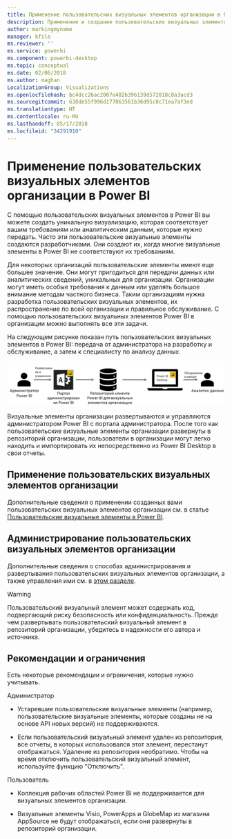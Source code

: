 ```yaml
---
title: Применение пользовательских визуальных элементов организации в Power BI
description: Применение и создание пользовательских визуальных элементов организации в Power BI, а также управление ими.
author: markingmyname
manager: kfile
ms.reviewer: ''
ms.service: powerbi
ms.component: powerbi-desktop
ms.topic: conceptual
ms.date: 02/06/2018
ms.author: maghan
LocalizationGroup: Visualizations
ms.openlocfilehash: bc4dcc26ac2007e482b396139d572018c8a3acd3
ms.sourcegitcommit: 638de55f996d177063561b36d95c8c71ea7af3ed
ms.translationtype: HT
ms.contentlocale: ru-RU
ms.lasthandoff: 05/17/2018
ms.locfileid: "34291910"
---
```

# <a name="using-organization-custom-visuals-in-power-bi"></a>Применение пользовательских визуальных элементов организации в Power BI

С помощью пользовательских визуальных элементов в Power BI вы можете создать уникальную визуализацию, которая соответствует вашим требованиям или аналитическим данным, которые нужно передать. Часто эти пользовательские визуальные элементы создаются разработчиками. Они создают их, когда многие визуальные элементы в Power BI не соответствуют их требованиям. 

Для некоторых организаций пользовательские элементы имеют еще большее значение. Они могут пригодиться для передачи данных или аналитических сведений, уникальных для организации. Организации могут иметь особые требования к данным или уделять большое внимание методам частного бизнеса. Таким организациям нужна разработка пользовательских визуальных элементов, их распространение по всей организации и правильное обслуживание. С помощью пользовательских визуальных элементов Power BI в организации можно выполнять все эти задачи.

На следующем рисунке показан путь пользовательских визуальных элементов в Power BI: передача от администратора на разработку и обслуживание, а затем к специалисту по анализу данных.

![](media/power-bi-custom-visuals-organizational/custom-visual-org-01.jpg)

Визуальные элементы организации развертываются и управляются администратором Power BI с портала администратора. После того как пользовательские визуальные элементы организации развернуты в репозиторий организации, пользователи в организации могут легко находить и импортировать их непосредственно из Power BI Desktop в свои отчеты.

## <a name="using-organizational-custom-visuals"></a>Применение пользовательских визуальных элементов организации

Дополнительные сведения о применении созданных вами пользовательских визуальных элементов организации см. в статье [Пользовательские визуальные элементы в Power BI](power-bi-custom-visuals.md).
 
## <a name="administering-organizational-custom-visuals"></a>Администрирование пользовательских визуальных элементов организации

Дополнительные сведения о способах администрирования и развертывания пользовательских визуальных элементов организации, а также управления ими см. в [этом разделе](https://go.microsoft.com/fwlink/?linkid=866790).

> [!WARNING]
> Пользовательский визуальный элемент может содержать код, подвергающий риску безопасность или конфиденциальность. Прежде чем развертывать пользовательский визуальный элемент в репозиторий организации, убедитесь в надежности его автора и источника. 
> 

## <a name="considerations-and-limitations"></a>Рекомендации и ограничения
 
Есть некоторые рекомендации и ограничения, которые нужно учитывать.
 
Администратор

* Устаревшие пользовательские визуальные элементы (например, пользовательские визуальные элементы, которые созданы не на основе API новых версий) не поддерживаются.

* Если пользовательский визуальный элемент удален из репозитория, все отчеты, в которых использовался этот элемент, перестанут отображаться. Удаление из репозитория необратимо. Чтобы на время отключить пользовательский визуальный элемент, используйте функцию "Отключить".
 
Пользователь

* Коллекция рабочих областей Power BI не поддерживается для визуальных элементов организации.

* Визуальные элементы Visio, PowerApps и GlobeMap из магазина AppSource не будут отображаться, если они развернуты в репозиторий организации.
